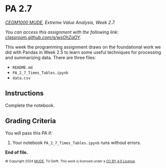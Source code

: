 # PA 2.7

_[CEGM1000 MUDE](http://mude.citg.tudelft.nl/), Extreme Value Analysis, Week 2.7._

_You can access this assignment with the following link: [classroom.github.com/a/wsOhZaOY](https://classroom.github.com/a/wsOhZaOY)._

This week the programming assignment draws on the foundational work we did with Pandas in Week 2.5 to learn some useful techniques for processing and summarizing data. There are three files:
- `README.md`
- `PA_2_7_Times_Tables.ipynb`
- `data.csv`

## Instructions

Complete the notebook.

## Grading Criteria

You will pass this PA if:
1. Your notebook `PA_2_7_Times_Tables.ipynb` runs without errors.

**End of file.**

<span style="font-size: 75%">
&copy; Copyright 2024 <a rel="MUDE" href="http://mude.citg.tudelft.nl/">MUDE</a>, TU Delft. This work is licensed under a <a rel="license" href="http://creativecommons.org/licenses/by/4.0/">CC BY 4.0 License</a>.